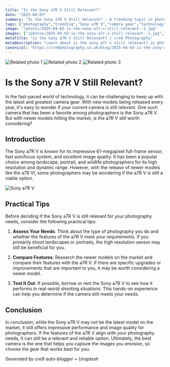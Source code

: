 ```yaml
---
title: "Is the Sony a7R V Still Relevant?"
date: "2025-04-03"
summary: "Is the Sony a7R V Still Relevant? - A trending topic in photography."
tags: ["photography","trending","Sony a7R V","camera gear","technology","photographers","landscape","portrait","wildlife photographers","image quality","autofocus system","high resolution sensor"]
image: "/photos/2025-04-03-is-the-sony-a7r-v-still-relevant--1.jpg"
images: ["/photos/2025-04-03-is-the-sony-a7r-v-still-relevant--1.jpg","/photos/2025-04-03-is-the-sony-a7r-v-still-relevant--2.jpg","/photos/2025-04-03-is-the-sony-a7r-v-still-relevant--3.jpg"]
metaTitle: "Is the Sony a7R V Still Relevant? | cre8 Photography"
metaDescription: "Learn about is the sony a7r v still relevant? in photography with practical tips and insights."
canonical: "https://cre8photography.co.uk/blog/2025-04-03-is-the-sony-a7r-v-still-relevant-"
---
```



<div class="grid grid-cols-1 sm:grid-cols-2 md:grid-cols-3 gap-4">
  <img src="/photos/2025-04-03-is-the-sony-a7r-v-still-relevant--1.jpg" alt="Related photo 1" class="w-full rounded-lg" />
<img src="/photos/2025-04-03-is-the-sony-a7r-v-still-relevant--2.jpg" alt="Related photo 2" class="w-full rounded-lg" />
<img src="/photos/2025-04-03-is-the-sony-a7r-v-still-relevant--3.jpg" alt="Related photo 3" class="w-full rounded-lg" />
</div>


# Is the Sony a7R V Still Relevant?

In the fast-paced world of technology, it can be challenging to keep up with the latest and greatest camera gear. With new models being released every year, it's easy to wonder if your current camera is still relevant. One such camera that has been a favorite among photographers is the Sony a7R V. But with newer models hitting the market, is the a7R V still worth considering?

## Introduction

The Sony a7R V is known for its impressive 61-megapixel full-frame sensor, fast autofocus system, and excellent image quality. It has been a popular choice among landscape, portrait, and wildlife photographers for its high resolution and dynamic range. However, with the release of newer models like the a7R VI, some photographers may be wondering if the a7R V is still a viable option.

![Sony a7R V](/path/to/image)

## Practical Tips

Before deciding if the Sony a7R V is still relevant for your photography needs, consider the following practical tips:

1. **Assess Your Needs**: Think about the type of photography you do and whether the features of the a7R V meet your requirements. If you primarily shoot landscapes or portraits, the high resolution sensor may still be beneficial for you.

2. **Compare Features**: Research the newer models on the market and compare their features with the a7R V. If there are specific upgrades or improvements that are important to you, it may be worth considering a newer model.

3. **Test It Out**: If possible, borrow or rent the Sony a7R V to see how it performs in real-world shooting situations. This hands-on experience can help you determine if the camera still meets your needs.

## Conclusion

In conclusion, while the Sony a7R V may not be the latest model on the market, it still offers impressive performance and image quality for photographers. If the features of the a7R V align with your photography needs, it can still be a relevant and reliable option. Ultimately, the best camera is the one that helps you capture the images you envision, so choose the gear that works best for you.

*Generated by cre8 auto-blogger + Unsplash*
